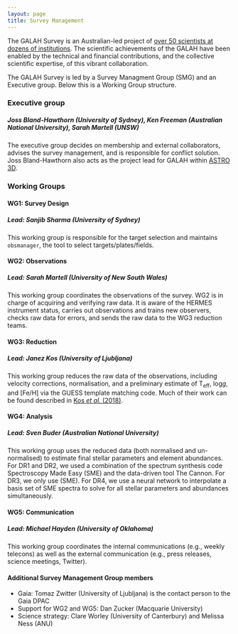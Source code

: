 ```yaml
---
layout: page
title: Survey Management
---
```


The GALAH Survey is an Australian-led project of [over 50 scientists at dozens of institutions](/survey/people). The scientific achievements of the GALAH have been enabled by the technical and financial contributions, and the collective scientific expertise, of this vibrant collaboration.

The GALAH Survey is led by a Survey Managment Group (SMG) and an Executive group. Below this is a Working Group structure.

### Executive group

##### **Joss Bland-Hawthorn (University of Sydney), Ken Freeman (Australian National University), Sarah Martell (UNSW)**

The executive group decides on membership and external collaborators, advises the survey management, and is responsible for conflict solution. Joss Bland-Hawthorn also acts as the project lead for GALAH within [ASTRO 3D](https://astro3d.org.au/galah-project/).

### Working Groups
#### WG1: Survey Design
##### **Lead: Sanjib Sharma (University of Sydney)**

This working group is responsible for the target selection and maintains `obsmanager`, the tool to select targets/plates/fields.

#### WG2: Observations
##### **Lead: Sarah Martell (University of New South Wales)**

This working group coordinates the observations of the survey. WG2 is in charge of acquiring and verifying raw data. It is aware of the HERMES instrument status, carries out observations and trains new observers, checks raw data for errors, and sends the raw data to the WG3 reduction teams.

#### WG3: Reduction
##### **Lead: Janez Kos (University of Ljubljana)**

This working group reduces the raw data of the observations, including velocity corrections, normalisation, and a preliminary estimate of T<sub>eff</sub>, log*g*, and [Fe/H] via the GUESS template matching code. Much of their work can be found described in [Kos *et al.* (2018)](https://doi.org/10.1093/mnras/stw2064).

#### WG4: Analysis
##### **Lead: Sven Buder (Australian National University)**

This working group uses the reduced data (both normalised and un-normalised) to estimate final stellar parameters and element abundances. For DR1 and DR2, we used a combination of the spectrum synthesis code Spectroscopy Made Easy (SME) and the data-driven tool The Cannon. For DR3, we only use (SME). For DR4, we use a neural network to interpolate a basis set of SME spectra to solve for all stellar parameters and abundances simultaneously.

#### WG5: Communication
##### **Lead: Michael Hayden (University of Oklahoma)**

This working group coordinates the internal communications (e.g., weekly telecons) as well as the external communication (e.g., press releases, science meetings, Twitter).

#### Additional Survey Management Group members
* Gaia: Tomaz Zwitter (University of Ljubljana) is the contact person to the Gaia DPAC
* Support for WG2 and WG5: Dan Zucker (Macquarie University)
* Science strategy: Clare Worley (University of Canterbury) and Melissa Ness (ANU)
